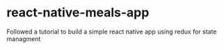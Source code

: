 # react-native-meals-app
Followed a tutorial to build a simple react native app using redux for state managment 
